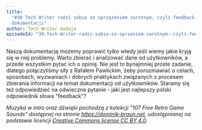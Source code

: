 ```yaml
---
title:
  "#30 Tech Writer radzi sobie ze sprzężeniem zwrotnym, czyli feedback do
  dokumentacji"
author: Tech Writer koduje
episodeId: "30-Tech-Writer-radzi-sobie-ze-sprzeniem-zwrotnym--czyli-feedback-do-dokumentacji-e111ole"
---
```


Naszą dokumentację możemy poprawić tylko wtedy jeśli wiemy jakie kryją się w
niej problemy. Warto zbierać i analizować dane od użytkowników, a przede
wszystkim pytać ich o opinię. Nie jest to bynajmniej proste zadanie, dlatego
połączyliśmy siły z Rafałem Pawlickim, żeby porozmawiać o celach, sposobach,
wyzwaniach i dobrych praktykach związanych z procesem zbierania informacji na
temat dokumentacji od użytkowników. Staramy się też odpowiedzieć na odwieczne
pytanie - jaki jest najlepszy polski odpowiednik słowa "feedback"?

_Muzyka w intro oraz dźwięki pochodzą z kolekcji "107 Free Retro Game Sounds"
dostępnej na stronie <https://dominik-braun.net>, udostępnianej na podstawie
licencji
[Creative Commons license CC BY 4.0](https://creativecommons.org/licenses/by/4.0/)._

